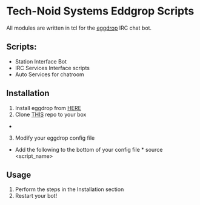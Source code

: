 # Tech-Noid Systems Eddgrop Scripts

All modules are written in tcl for the [eggdrop][1] IRC chat bot.

## Scripts:
*  Station Interface Bot
*  IRC Services Interface scripts
*  Auto Services for chatroom 

## Installation
1.  Install eggdrop from [HERE][1]
2.  Clone [THIS][2] repo to your box
  *  <Clone info here>
3.  Modify your eggdrop config file
  *  Add the following to the bottom of your config file
    *  source <script_name>
  
## Usage
1.  Perform the steps in the Installation section
2.  Restart your bot!



[1]: https://github.com/eggheads/eggdrop
[2]: https://github.com/Tech-Noid-Systems/Eggdrop_Scripts
